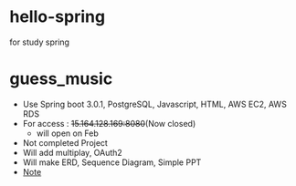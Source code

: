 # hello-spring
for study spring

# guess_music
* Use Spring boot 3.0.1, PostgreSQL, Javascript, HTML, AWS EC2, AWS RDS
* For access : ~~15.164.128.169:8080~~(Now closed)
	* will open on Feb
* Not completed Project
* Will add multiplay, OAuth2
* Will make ERD, Sequence Diagram, Simple PPT
* [Note](https://github.com/sok5188/spring_study/blob/master/guess_music_Note1.md)


